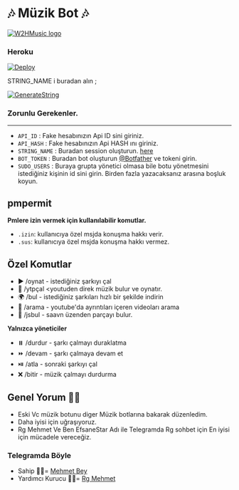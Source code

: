 <h1 align="centre">🎶 Müzik Bot 🎶</h1>

[![W2HMusic logo](https://i.ibb.co/549yrxQ/IMG-20210603-133248-749.jpg)](https://t.me/EfsaneStar)


<h3 align="centre"> Heroku </h4>

[![Deploy](https://www.herokucdn.com/deploy/button.svg)](https://heroku.com/deploy?template=https://github.com/Mehmetbaba06/Voice_Music2021)

STRING_NAME i buradan alın ;

[![GenerateString](https://img.shields.io/badge/repl.it-generateString-yellowgreen)](https://repl.it/@subinps/getStringName)

### Zorunlu Gerekenler. 
----------------------------------
   - `API_ID` :  Fake hesabınızın Api ID sini giriniz. 
   - `API_HASH` :  Fake hesabınızın Api HASH ını giriniz.
   - `STRING_NAME` :  Buradan session oluşturun. [here](https://repl.it/@subinps/getStringName)
   - `BOT_TOKEN` :  Buradan bot oluşturun [@Botfather](https://t.me/botfather) ve tokeni girin. 
   - `SUDO_USERS` :  Buraya grupta yönetici olmasa bile botu yönetmesini istediğiniz kişinin id sini girin. Birden fazla yazacaksanız arasına boşluk koyun. 
## pmpermit
**Pmlere izin vermek için kullanılabilir komutlar.**

- `.izin`: kullanıcıya özel msjda konuşma hakkı verir.
- `.sus`: kullanıcıya özel msjda konuşma hakkı vermez.
## Özel Komutlar
- ▶️ /oynat <song name> - istediğiniz şarkıyı çal
- 💽 /ytpçal <youtuden direk müzik bulur ve oynatır. 
- 🌍 /bul <song name> - istediğiniz şarkıları hızlı bir şekilde indirin
- 📩 /arama <query> - youtube'da ayrıntıları içeren videoları arama
- 🔂 /jsbul <saavn> - saavn üzenden parçayı bulur. 

**Yalnızca yöneticiler**
- ⏸️ /durdur - şarkı çalmayı duraklatma
- ⏩ /devam - şarkı çalmaya devam et
- ⏯️ /atla - sonraki şarkıyı çal
- ❌ /bitir - müzik çalmayı durdurma

## Genel Yorum 👨‍💻

- Eski Vc müzik botunu diger Müzik botlarına bakarak düzenledim.
- Daha iyisi için uğraşıyoruz.
- Rg Mehmet Ve Ben EfsaneStar Adı ile Telegramda Rg sohbet için En iyisi için mücadele vereceğiz. 

### Telegramda Böyle
- Sahip 👨‍💻= [Mehmet Bey](https://t.me/EfsaneStar)
- Yardımcı Kurucu 👨‍💻= [Rg Mehmet](https://t.me/mehmett_12)

